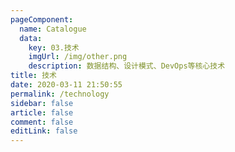 ```yaml
---
pageComponent: 
  name: Catalogue
  data: 
    key: 03.技术
    imgUrl: /img/other.png
    description: 数据结构、设计模式、DevOps等核心技术
title: 技术
date: 2020-03-11 21:50:55
permalink: /technology
sidebar: false
article: false
comment: false
editLink: false
---
```

